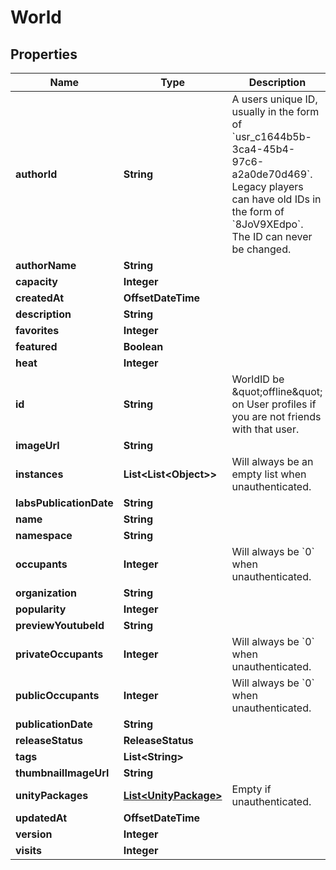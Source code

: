 

# World


## Properties

Name | Type | Description | Notes
------------ | ------------- | ------------- | -------------
**authorId** | **String** | A users unique ID, usually in the form of &#x60;usr_c1644b5b-3ca4-45b4-97c6-a2a0de70d469&#x60;. Legacy players can have old IDs in the form of &#x60;8JoV9XEdpo&#x60;. The ID can never be changed. | 
**authorName** | **String** |  | 
**capacity** | **Integer** |  | 
**createdAt** | **OffsetDateTime** |  | 
**description** | **String** |  | 
**favorites** | **Integer** |  |  [optional]
**featured** | **Boolean** |  | 
**heat** | **Integer** |  | 
**id** | **String** | WorldID be \&quot;offline\&quot; on User profiles if you are not friends with that user. | 
**imageUrl** | **String** |  | 
**instances** | **List&lt;List&lt;Object&gt;&gt;** | Will always be an empty list when unauthenticated. |  [optional]
**labsPublicationDate** | **String** |  | 
**name** | **String** |  | 
**namespace** | **String** |  | 
**occupants** | **Integer** | Will always be &#x60;0&#x60; when unauthenticated. |  [optional]
**organization** | **String** |  | 
**popularity** | **Integer** |  | 
**previewYoutubeId** | **String** |  |  [optional]
**privateOccupants** | **Integer** | Will always be &#x60;0&#x60; when unauthenticated. |  [optional]
**publicOccupants** | **Integer** | Will always be &#x60;0&#x60; when unauthenticated. |  [optional]
**publicationDate** | **String** |  | 
**releaseStatus** | **ReleaseStatus** |  | 
**tags** | **List&lt;String&gt;** |  | 
**thumbnailImageUrl** | **String** |  | 
**unityPackages** | [**List&lt;UnityPackage&gt;**](UnityPackage.md) | Empty if unauthenticated. | 
**updatedAt** | **OffsetDateTime** |  | 
**version** | **Integer** |  | 
**visits** | **Integer** |  | 



